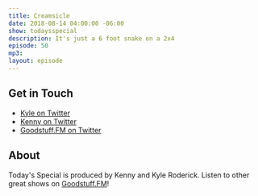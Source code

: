 ```yaml
---
title: Creamsicle
date: 2018-08-14 04:00:00 -06:00
show: todaysspecial
description: It's just a 6 foot snake on a 2x4
episode: 50
mp3: 
layout: episode
---
```


## Get in Touch
- [Kyle on Twitter](http://twitter.com/dogburps)
- [Kenny on Twitter](http://twitter.com/kennyroderick_)
- [Goodstuff.FM on Twitter](http://twitter.com/goodstufffm)
## About

Today's Special is produced by Kenny and Kyle Roderick. Listen to other great shows on [Goodstuff.FM](http://goodstuff.fm/shows)!